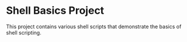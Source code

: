 # Shell Basics Project

This project contains various shell scripts that demonstrate the basics of shell scripting.